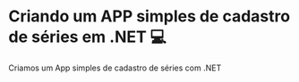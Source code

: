 # Criando um APP simples de cadastro de séries em .NET :computer:



Criamos um App simples de cadastro de séries com .NET